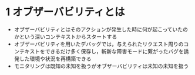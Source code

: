 # 1 オブザーバビリティとは

-   オブザーバビリティとはそのアクションが発生した時に何が起こっていたのかという深いコンテキストからスタートする
-   オブザーバビリティを用いたデバッグでは，与えられたリクエスト周りのコンテキストをできるだけ多く保存し，斬新な障害モードに繋がったバグを誘発した環境や状況を再構築できる
-   モニタリングは既知の未知を扱うがオブザーバビリティは未知の未知を扱う
